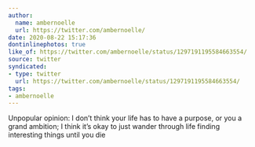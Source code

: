 ```yaml
---
author:
  name: ambernoelle
  url: https://twitter.com/ambernoelle/
date: 2020-08-22 15:17:36
dontinlinephotos: true
like_of: https://twitter.com/ambernoelle/status/1297191195584663554/
source: twitter
syndicated:
- type: twitter
  url: https://twitter.com/ambernoelle/status/1297191195584663554/
tags:
- ambernoelle
---
```


Unpopular opinion: I don’t think your life has to have a purpose, or you a grand ambition; I think it’s okay to just wander through life finding interesting things until you die